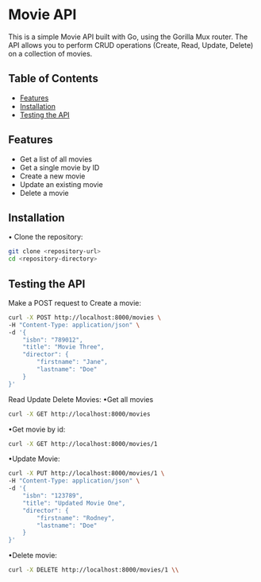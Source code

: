 # Movie API

This is a simple Movie API built with Go, using the Gorilla Mux router. The API allows you to perform CRUD operations (Create, Read, Update, Delete) on a collection of movies.

## Table of Contents

- [Features](#features)
- [Installation](#installation)
- [Testing the API](#testing-the-api)

## Features

- Get a list of all movies
- Get a single movie by ID
- Create a new movie
- Update an existing movie
- Delete a movie

## Installation

• Clone the repository:

   ```bash
   git clone <repository-url>
   cd <repository-directory>
   ```

## Testing the API

 Make a POST request to Create a movie:

   ```bash
   curl -X POST http://localhost:8000/movies \
   -H "Content-Type: application/json" \
   -d '{
       "isbn": "789012",
       "title": "Movie Three",
       "director": {
           "firstname": "Jane",
           "lastname": "Doe"
       }
   }'
   ```
 Read Update Delete Movies:
   •Get all movies
   ```bash
   curl -X GET http://localhost:8000/movies
   ```
   •Get movie by id:
   ```bash
   curl -X GET http://localhost:8000/movies/1
   ```
   •Update Movie:
   ```bash
   curl -X PUT http://localhost:8000/movies/1 \
   -H "Content-Type: application/json" \
   -d '{
       "isbn": "123789",
       "title": "Updated Movie One",
       "director": {
           "firstname": "Rodney",
           "lastname": "Doe"
       }
   }'
   ```
   •Delete movie:
   ```bash
   curl -X DELETE http://localhost:8000/movies/1 \\
   ```
   
